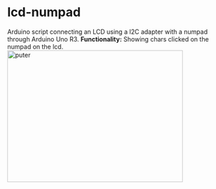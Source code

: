 # lcd-numpad
Arduino script connecting an LCD using a I2C adapter with a numpad through Arduino Uno R3.
**Functionality:** Showing chars clicked on the numpad on the lcd.
<img src="https://64.media.tumblr.com/e908d0412a3a83bee0a214e3c37a108e/706bea16232a4664-70/s1280x1920/20678724730595dbbc0bc70711ef8387fd9eacc4.jpg" width="400" height="300" alt="puter">
